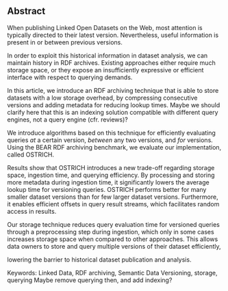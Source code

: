 ## Abstract
<!-- Context      -->
When publishing Linked Open Datasets on the Web,
most attention is typically directed to their latest version.
Nevertheless, useful information is present in or between previous versions.
<!-- Need         -->
In order to exploit this historical information in dataset analysis,
we can maintain history in RDF archives.
Existing approaches either require much storage space,
or they expose an insufficiently expressive or efficient interface
with respect to querying demands.
<!-- Task         -->
In this article, we introduce an RDF archiving technique that is able to store datasets
with a low storage overhead,
by compressing consecutive versions and adding metadata for reducing lookup times.
<span class="comment" data-author="RV">Maybe we should clarify here that this is an indexing solution compatible with different query engines, not a query engine (cfr. reviews)?</span>
<!-- Object       -->
We introduce algorithms based on this technique for efficiently evaluating
queries *at* a certain version, *between* any two versions, and *for* versions.
Using the BEAR RDF archiving benchmark,
we evaluate our implementation, called OSTRICH.
<!-- Findings     -->
Results show that OSTRICH introduces a new trade-off regarding storage space, ingestion time, and querying efficiency.
By processing and storing more metadata during ingestion time,
it significantly lowers the average lookup time for versioning queries.
OSTRICH performs better for many smaller dataset versions
than for few larger dataset versions.
Furthermore, it enables efficient offsets in query result streams,
which facilitates random access in results.
<!-- Conclusion   -->
Our storage technique reduces query evaluation time for versioned queries
through a preprocessing step during ingestion,
which only in some cases increases storage space when compared to other approaches.
This allows data owners to store and query multiple versions of their dataset efficiently,
<!-- Perspectives -->
lowering the barrier to historical dataset publication and analysis.

<span id="keywords"><span class="title">Keywords:</span> Linked Data, RDF archiving, Semantic Data Versioning, storage, querying</span>
<span class="comment" data-author="RV">Maybe remove querying then, and add indexing?</span>
